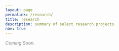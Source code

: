 ```yaml
---
layout: page
permalink: /research/
title: research
description: summary of select research projects
nav: true
---
```


<p style="color:Gray;"> <i> Coming Soon. </i> </p>




